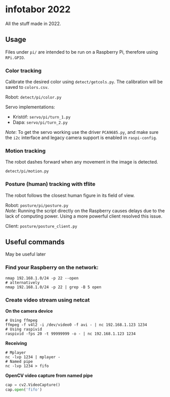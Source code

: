 # infotabor 2022

All the stuff made in 2022.  

## Usage
Files under `pi/` are intended to be run on a Raspberry Pi, therefore using `RPi.GPIO`.  

### Color tracking 
Calibrate the desired color using `detect/getcols.py`. The calibration will be saved to `colors.csv`.  

Robot: `detect/pi/color.py`

Servo implementations:  
- Kristóf: `servo/pi/turn_1.py`
- Dapa: `servo/pi/turn_2.py`

*Note*: To get the servo working use the driver `PCA9685.py`, and make sure the `i2c` interface and legacy camera support is enabled in `raspi-config`.

### Motion tracking  
The robot dashes forward when any movement in the image is detected.  

`detect/pi/motion.py`  

### Posture (human) tracking with tflite   
The robot follows the closest human figure in its field of view.

Robot: `posture/pi/posture.py`  
*Note*: Running the script directly on the Raspberry causes delays due to the lack of computing power. Using a more powerful client resolved this issue.  

Client: `posture/posture_client.py`  

## Useful commands

May be useful later

### Find your Raspberry on the network:
```
nmap 192.168.1.0/24 -p 22 --open
# alternatively
nmap 192.168.1.0/24 -p 22 | grep -B 5 open
```

### Create video stream using netcat  

**On the camera device**
```
# Using ffmpeg
ffmpeg -f v4l2 -i /dev/video0 -f avi - | nc 192.168.1.123 1234
# Using raspivid
raspivid -fps 20 -t 99999999 -o - | nc 192.168.1.123 1234
```

**Receiving**
```
# Mplayer
nc -lvp 1234 | mplayer -
# Named pipe
nc -lvp 1234 > fifo
```

**OpenCV video capture from named pipe**
```py
cap = cv2.VideoCapture()
cap.open('fifo')
```


